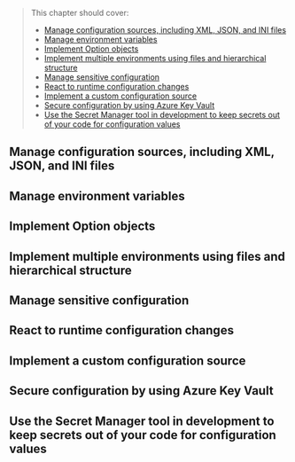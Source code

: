 > This chapter should cover:
> - [Manage configuration sources, including XML, JSON, and INI files]()
> - [Manage environment variables]()
> - [Implement Option objects]()
> - [Implement multiple environments using files and hierarchical structure]()
> - [Manage sensitive configuration]()
> - [React to runtime configuration changes]()
> - [Implement a custom configuration source]()
> - [Secure configuration by using Azure Key Vault]()
> - [Use the Secret Manager tool in development to keep secrets out of your code for configuration values]()

## Manage configuration sources, including XML, JSON, and INI files
## Manage environment variables
## Implement Option objects
## Implement multiple environments using files and hierarchical structure
## Manage sensitive configuration
## React to runtime configuration changes
## Implement a custom configuration source
## Secure configuration by using Azure Key Vault
## Use the Secret Manager tool in development to keep secrets out of your code for configuration values